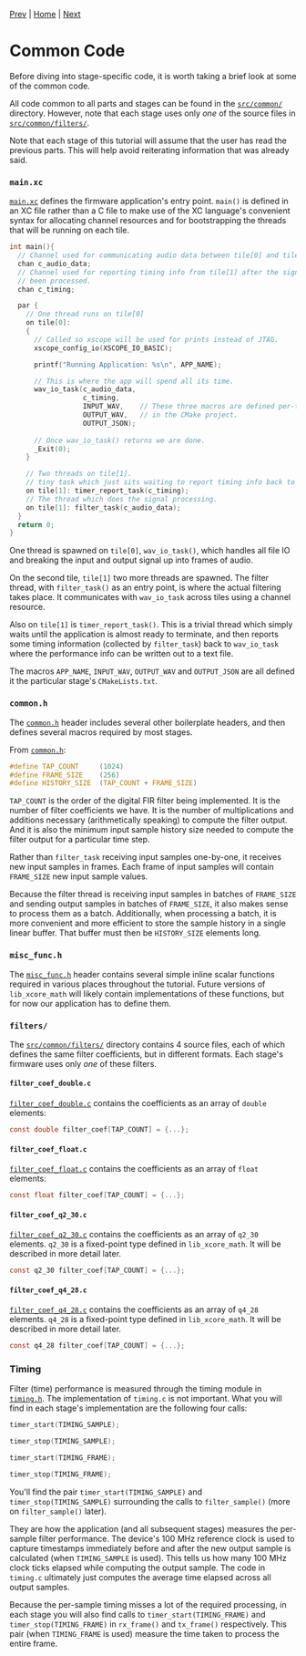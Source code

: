 
[Prev](filter.md) | [Home](intro.md) | [Next](part1.md)

# Common Code

Before diving into stage-specific code, it is worth taking a brief look at some
of the common code.

All code common to all parts and stages can be found in the
[`src/common/`](TODO) directory. However, note that each stage uses only _one_
of the source files in [`src/common/filters/`](TODO).

Note that each stage of this tutorial will assume that the user has read the
previous parts. This will help avoid reiterating information that was already
said.

### `main.xc`

[`main.xc`](TODO) defines the firmware application's entry point. `main()` is
defined in an XC file rather than a C file to make use of the XC language's
convenient syntax for allocating channel resources and for bootstrapping the
threads that will be running on each tile.

```c
int main(){
  // Channel used for communicating audio data between tile[0] and tile[1].
  chan c_audio_data;
  // Channel used for reporting timing info from tile[1] after the signal has
  // been processed.
  chan c_timing;

  par {
    // One thread runs on tile[0]
    on tile[0]: 
    {
      // Called so xscope will be used for prints instead of JTAG.
      xscope_config_io(XSCOPE_IO_BASIC);

      printf("Running Application: %s\n", APP_NAME);

      // This is where the app will spend all its time.
      wav_io_task(c_audio_data, 
                  c_timing, 
                  INPUT_WAV,    // These three macros are defined per-target
                  OUTPUT_WAV,   // in the CMake project.
                  OUTPUT_JSON);
      
      // Once wav_io_task() returns we are done.
      _Exit(0);
    }

    // Two threads on tile[1].
    // tiny task which just sits waiting to report timing info back to tile[0]
    on tile[1]: timer_report_task(c_timing);
    // The thread which does the signal processing.
    on tile[1]: filter_task(c_audio_data);
  }
  return 0;
}
```

One thread is spawned on `tile[0]`, `wav_io_task()`, which handles all file IO
and breaking the input and output signal up into frames of audio.

On the second tile, `tile[1]` two more threads are spawned. The filter thread,
with `filter_task()` as an entry point, is where the actual filtering takes
place. It communicates with `wav_io_task` across tiles using a channel resource.

Also on `tile[1]` is `timer_report_task()`. This is a trivial thread which
simply waits until the application is almost ready to terminate, and then
reports some timing information (collected by `filter_task`) back to
`wav_io_task` where the performance info can be written out to a text file.

The macros `APP_NAME`, `INPUT_WAV`, `OUTPUT_WAV` and `OUTPUT_JSON` are all defined it the particular stage's `CMakeLists.txt`.

### `common.h`

The [`common.h`](TODO) header includes several other boilerplate headers, and
then defines several macros required by most stages.

From [`common.h`](TODO):
```c
#define TAP_COUNT     (1024)
#define FRAME_SIZE    (256)
#define HISTORY_SIZE  (TAP_COUNT + FRAME_SIZE)
```

`TAP_COUNT` is the order of the digital FIR filter being implemented. It is the
number of filter coefficients we have. It is the number of multiplications and
additions necessary (arithmetically speaking) to compute the filter output. And
it is also the minimum input sample history size needed to compute the filter
output for a particular time step.

Rather than `filter_task` receiving input samples one-by-one, it receives new
input samples in frames. Each frame of input samples will contain `FRAME_SIZE`
new input sample values.

Because the filter thread is receiving input samples in batches of `FRAME_SIZE`
and sending output samples in batches of `FRAME_SIZE`, it also makes sense to
process them as a batch. Additionally, when processing a batch, it is more
convenient and more efficient to store the sample history in a single linear
buffer. That buffer must then be `HISTORY_SIZE` elements long.

### `misc_func.h`

The [`misc_func.h`](TODO) header contains several simple inline scalar functions required in various places throughout the tutorial. Future versions of `lib_xcore_math` will likely contain implementations of these functions, but for now our application has to define them.

### `filters/`

The [`src/common/filters/`](TODO) directory contains 4 source files, each of which defines the same filter coefficients, but in different formats. Each stage's firmware uses only _one_ of these filters.

#### `filter_coef_double.c` 

[`filter_coef_double.c`](TODO) contains the coefficients as an array of `double` elements:

```C
const double filter_coef[TAP_COUNT] = {...};
```

#### `filter_coef_float.c` 

[`filter_coef_float.c`](TODO) contains the coefficients as an array of `float` elements:

```C
const float filter_coef[TAP_COUNT] = {...};
```

#### `filter_coef_q2_30.c` 

[`filter_coef_q2_30.c`](TODO) contains the coefficients as an array of `q2_30` elements. `q2_30` is a fixed-point type defined in `lib_xcore_math`. It will be described in more detail later.

```C
const q2_30 filter_coef[TAP_COUNT] = {...};
```

#### `filter_coef_q4_28.c` 

[`filter_coef_q4_28.c`](TODO) contains the coefficients as an array of `q4_28` elements. `q4_28` is a fixed-point type defined in `lib_xcore_math`. It will be described in more detail later.

```C
const q4_28 filter_coef[TAP_COUNT] = {...};
```

### Timing

Filter (time) performance is measured through the timing module in [`timing.h`](TODO). The implementation of `timing.c` is not important. What you will find in each stage's implementation are the following four calls:

```c
timer_start(TIMING_SAMPLE);
```
```c
timer_stop(TIMING_SAMPLE);
```
```c
timer_start(TIMING_FRAME);
```
```c
timer_stop(TIMING_FRAME);
```

You'll find the pair `timer_start(TIMING_SAMPLE)` and `timer_stop(TIMING_SAMPLE)` surrounding the calls to `filter_sample()` (more on `filter_sample()` later).

They are how the application (and all subsequent stages) measures the per-sample
filter performance. The device's 100 MHz reference clock is used to capture
timestamps immediately before and after the new output sample is calculated
(when `TIMING_SAMPLE` is used). This tells us how many 100 MHz clock ticks
elapsed while computing the output sample. The code in `timing.c` ultimately
just computes the average time elapsed across all output samples.

Because the per-sample timing misses a lot of the required processing, in each
stage you will also find calls to `timer_start(TIMING_FRAME)` and
`timer_stop(TIMING_FRAME)` in `rx_frame()` and `tx_frame()` respectively. This
pair (when `TIMING_FRAME` is used) measure the time taken to process the entire
frame.
